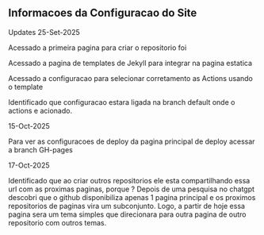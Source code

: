 ## Informacoes da Configuracao do Site 

Updates 25-Set-2025

Acessado a primeira pagina para criar o repositorio foi

Acessado a pagina de templates de Jekyll para integrar na pagina estatica

Acessado a configuracao para selecionar corretamento as Actions usando o template 

Identificado que configuracao estara ligada na branch default onde o actions e acionado. 

15-Oct-2025 

Para ver as configuracoes de deploy da pagina principal de deploy acessar a branch GH-pages

17-Oct-2025 

Identificado que ao criar outros repositorios ele esta compartilhando essa url com as proximas paginas, porque ? Depois de uma pesquisa no chatgpt descobri que o github disponibiliza apenas 1 pagina principal e os proximos repositorios de paginas vira um subconjunto. Logo, a partir de hoje essa pagina sera um tema simples que direcionara para outra pagina de outro repositorio com outros temas. 